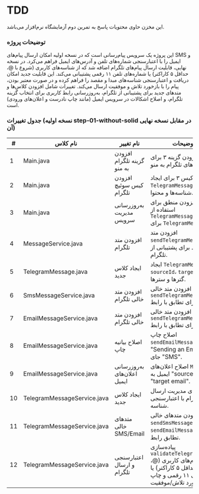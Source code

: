 #                                                                             TDD
این مخزن حاوی محتویات پاسخ به تمرین دوم آزمایشگاه نرم‌افزار می‌باشد.
### توضیحات پروژه

این پروژه یک سرویس پیام‌رسانی است که در نسخه اولیه امکان ارسال پیام‌های SMS و ایمیل را با اعتبارسنجی شماره‌های تلفن و آدرس‌های ایمیل فراهم می‌کرد. در نسخه نهایی، قابلیت ارسال پیام‌های تلگرام اضافه شد که از شناسه‌های کاربری (شروع با @، حداقل ۵ کاراکتر) یا شماره‌های تلفن ۱۱ رقمی پشتیبانی می‌کند. این قابلیت جدید امکان دریافت و اعتبارسنجی شناسه‌های مبدا و مقصد را فراهم کرده و در صورت معتبر بودن، پیام را با بازخورد تلاش و موفقیت ارسال می‌کند. تغییرات شامل افزودن کلاس‌ها و متدهای جدید برای پشتیبانی از تلگرام، به‌روزرسانی رابط کاربری برای انتخاب گزینه تلگرام، و اصلاح اشکالات در سرویس ایمیل (مانند چاپ نادرست و اعلان‌های ورودی) است.

### جدول تغییرات (نسخه اولیه step-01-without-solid در مقابل نسخه نهایی آن)
| #  | نام کلاس                     | نام تغییر                     | توضیحات                                                                      | اندازه |
|----|-----------------------------|-------------------------------|------------------------------------------------------------------------------|--------|
| 1  | Main.java                   | افزودن گزینه تلگرام به منو     | افزودن گزینه ۳ برای پیام‌های تلگرام به منو.                                   | ۲      |
| 2  | Main.java                   | افزودن کیس سوئیچ تلگرام       | افزودن کیس ۳ برای ایجاد `TelegramMessage`، تنظیم شناسه‌ها و محتوا.             | ۲      |
| 3  | Main.java                   | به‌روزرسانی مدیریت سرویس       | افزودن منطق برای استفاده از `TelegramMessageService` برای `TelegramMessage`.   | ۲      |
| 4  | MessageService.java         | افزودن متد تلگرام             | افزودن متد `sendTelegramMessage` به رابط برای پشتیبانی از تلگرام.             | ۱      |
| 5  | TelegramMessage.java        | ایجاد کلاس جدید                | ایجاد `TelegramMessage` با `sourceId`، `targetId`، گترها و سترها.            | ۲      |
| 6  | SmsMessageService.java      | افزودن متد خالی تلگرام        | افزودن متد خالی `sendTelegramMessage` برای تطابق با رابط.                    | ۱      |
| 7  | EmailMessageService.java    | افزودن متد خالی تلگرام        | افزودن متد خالی `sendTelegramMessage` برای تطابق با رابط.                    | ۱      |
| 8  | EmailMessageService.java    | اصلاح بیانیه چاپ              | اصلاح چاپ `sendEmailMessage` به "Sending an Email" به جای "SMS".             | ۱      |
| 9  | EmailMessageService.java    | به‌روزرسانی اعلان‌های ایمیل    | اصلاح اعلان‌های `Main` برای ایمیل به "source email" و "target email".         | ۱      |
| 10 | TelegramMessageService.java | ایجاد کلاس جدید                | ایجاد برای مدیریت ارسال پیام تلگرام با اعتبارسنجی شناسه.                     | ۳      |
| 11 | TelegramMessageService.java | متدهای خالی SMS/Email         | افزودن متدهای خالی `sendSmsMessage` و `sendEmailMessage` برای تطابق رابط.   | ۱      |
| 12 | TelegramMessageService.java | اعتبارسنجی و ارسال تلگرام     | پیاده‌سازی `validateTelegramId` برای نام‌های کاربری (@، حداقل ۵ کاراکتر) یا شماره‌های ۱۱ رقمی و چاپ بازخورد تلاش/موفقیت. | ۳      |

